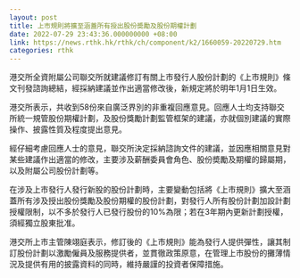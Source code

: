 ```yaml
---
layout: post
title: 上市規則將擴至涵蓋所有授出股份奬勵及股份期權計劃
date: 2022-07-29 23:43:36.000000000 +08:00
link: https://news.rthk.hk/rthk/ch/component/k2/1660059-20220729.htm
categories: rthk
---
```


港交所全資附屬公司聯交所就建議修訂有關上市發行人股份計劃的《上市規則》條文刊發諮詢總結，經採納建議並作出適當修改後，新規定將於明年1月1日生效。

港交所表示，共收到58份來自廣泛界別的非重複回應意見。回應人士均支持聯交所統一規管股份期權計劃，及股份獎勵計劃監管框架的建議，亦就個別建議的實際操作、披露性質及程度提出意見。  

經仔細考慮回應人士的意見，聯交所決定採納諮詢文件的建議，並因應相關意見對某些建議作出適當的修改，主要涉及薪酬委員會角色、股份奬勵及期權的歸屬期，以及附屬公司股份計劃等。

在涉及上市發行人發行新股的股份計劃時，主要變動包括將《上市規則》擴大至涵蓋所有涉及授出股份獎勵及股份期權的股份計劃，對發行人所有股份計劃加設計劃授權限制，以不多於發行人已發行股份的10%為限；若在3年期內更新計劃授權，須經獨立股東批准。

港交所上市主管陳翊庭表示，修訂後的《上市規則》能為發行人提供彈性，讓其制訂股份計劃以激勵僱員及服務提供者，並貫徹政策原意，在管理上市股份的攤薄情況及提供有用的披露資料的同時，維持嚴謹的投資者保障措施。
